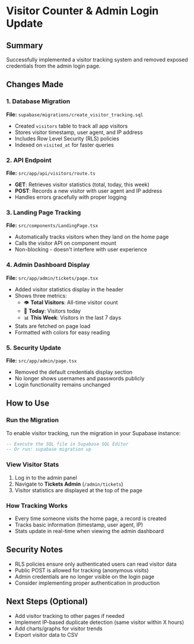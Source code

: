 # Visitor Counter & Admin Login Update

## Summary
Successfully implemented a visitor tracking system and removed exposed credentials from the admin login page.

## Changes Made

### 1. Database Migration
**File:** `supabase/migrations/create_visitor_tracking.sql`
- Created `visitors` table to track all app visitors
- Stores visitor timestamp, user agent, and IP address
- Includes Row Level Security (RLS) policies
- Indexed on `visited_at` for faster queries

### 2. API Endpoint
**File:** `src/app/api/visitors/route.ts`
- **GET**: Retrieves visitor statistics (total, today, this week)
- **POST**: Records a new visitor with user agent and IP address
- Handles errors gracefully with proper logging

### 3. Landing Page Tracking
**File:** `src/components/LandingPage.tsx`
- Automatically tracks visitors when they land on the home page
- Calls the visitor API on component mount
- Non-blocking - doesn't interfere with user experience

### 4. Admin Dashboard Display
**File:** `src/app/admin/tickets/page.tsx`
- Added visitor statistics display in the header
- Shows three metrics:
  - 👁️ **Total Visitors**: All-time visitor count
  - 📅 **Today**: Visitors today
  - 📊 **This Week**: Visitors in the last 7 days
- Stats are fetched on page load
- Formatted with colors for easy reading

### 5. Security Update
**File:** `src/app/admin/page.tsx`
- Removed the default credentials display section
- No longer shows usernames and passwords publicly
- Login functionality remains unchanged

## How to Use

### Run the Migration
To enable visitor tracking, run the migration in your Supabase instance:
```sql
-- Execute the SQL file in Supabase SQL Editor
-- Or run: supabase migration up
```

### View Visitor Stats
1. Log in to the admin panel
2. Navigate to **Tickets Admin** (`/admin/tickets`)
3. Visitor statistics are displayed at the top of the page

### How Tracking Works
- Every time someone visits the home page, a record is created
- Tracks basic information (timestamp, user agent, IP)
- Stats update in real-time when viewing the admin dashboard

## Security Notes
- RLS policies ensure only authenticated users can read visitor data
- Public POST is allowed for tracking (anonymous visits)
- Admin credentials are no longer visible on the login page
- Consider implementing proper authentication in production

## Next Steps (Optional)
- Add visitor tracking to other pages if needed
- Implement IP-based duplicate detection (same visitor within X hours)
- Add charts/graphs for visitor trends
- Export visitor data to CSV
